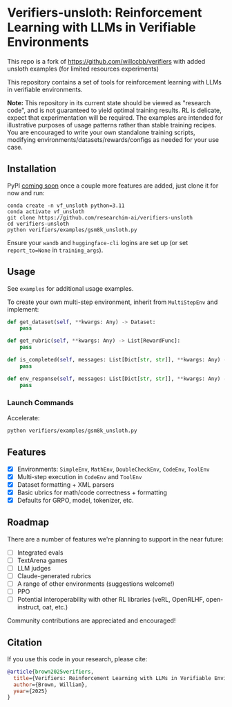 # Verifiers-unsloth: Reinforcement Learning with LLMs in Verifiable Environments

This repo is a fork of https://github.com/willccbb/verifiers with added unsloth examples (for limited resources experiments)

This repository contains a set of tools for reinforcement learning with LLMs in verifiable environments. 

**Note:** This repository in its current state should be viewed as "research code", and is not guaranteed to yield optimal training results. RL is delicate, expect that experimentation will be required. The examples are intended for illustrative purposes of usage patterns rather than stable training recipes. You are encouraged to write your own standalone training scripts, modifying environments/datasets/rewards/configs as needed for your use case.


## Installation

PyPI [coming soon](https://pypi.org/project/verifiers/) once a couple more features are added, just clone it for now and run:
```
conda create -n vf_unsloth python=3.11
conda activate vf_unsloth
git clone https://github.com/researchim-ai/verifiers-unsloth
cd verifiers-unsloth
python verifiers/examples/gsm8k_unsloth.py
```


Ensure your `wandb` and `huggingface-cli` logins are set up (or set `report_to=None` in `training_args`).

## Usage

See `examples` for additional usage examples. 

To create your own multi-step environment, inherit from `MultiStepEnv` and implement:
```python
def get_dataset(self, **kwargs: Any) -> Dataset:
    pass

def get_rubric(self, **kwargs: Any) -> List[RewardFunc]:
    pass

def is_completed(self, messages: List[Dict[str, str]], **kwargs: Any) -> bool:
    pass

def env_response(self, messages: List[Dict[str, str]], **kwargs: Any) -> Dict[str, str]:
    pass
```

### Launch Commands
Accelerate:
```bash
python verifiers/examples/gsm8k_unsloth.py
```

## Features
- [X] Environments: `SimpleEnv`, `MathEnv`, `DoubleCheckEnv`, `CodeEnv`, `ToolEnv`
- [X] Multi-step execution in `CodeEnv` and `ToolEnv`
- [X] Dataset formatting + XML parsers
- [X] Basic ubrics for math/code correctness + formatting
- [X] Defaults for GRPO, model, tokenizer, etc.

## Roadmap

There are a number of features we're planning to support in the near future:
- [ ] Integrated evals
- [ ] TextArena games
- [ ] LLM judges
- [ ] Claude-generated rubrics
- [ ] A range of other environments (suggestions welcome!)
- [ ] PPO
- [ ] Potential interoperability with other RL libraries (veRL, OpenRLHF, open-instruct, oat, etc.)

Community contributions are appreciated and encouraged!

## Citation

If you use this code in your research, please cite:

```bibtex
@article{brown2025verifiers,
  title={Verifiers: Reinforcement Learning with LLMs in Verifiable Environments},
  author={Brown, William},
  year={2025}
}
```
